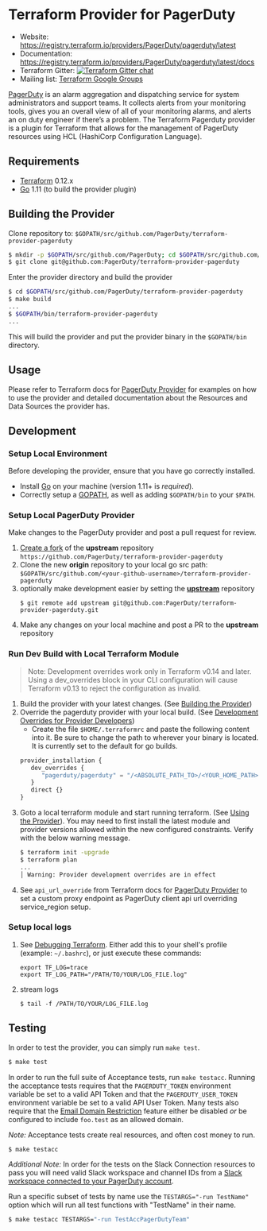 # Terraform Provider for PagerDuty

- Website: https://registry.terraform.io/providers/PagerDuty/pagerduty/latest
- Documentation: https://registry.terraform.io/providers/PagerDuty/pagerduty/latest/docs
- Terraform Gitter: [![Terraform Gitter chat](https://badges.gitter.im/hashicorp-terraform/Lobby.png)](https://gitter.im/hashicorp-terraform/Lobby)
- Mailing list: [Terraform Google Groups](http://groups.google.com/group/terraform-tool)

[PagerDuty](https://www.pagerduty.com/) is an alarm aggregation and dispatching service for system administrators and support teams. It collects alerts from your monitoring tools, gives you an overall view of all of your monitoring alarms, and alerts an on duty engineer if there’s a problem. The Terraform Pagerduty provider is a plugin for Terraform that allows for the management of PagerDuty resources using HCL (HashiCorp Configuration Language).

## Requirements

-	[Terraform](https://www.terraform.io/downloads.html) 0.12.x
-	[Go](https://golang.org/doc/install) 1.11 (to build the provider plugin)

## Building the Provider

Clone repository to: `$GOPATH/src/github.com/PagerDuty/terraform-provider-pagerduty`

```sh
$ mkdir -p $GOPATH/src/github.com/PagerDuty; cd $GOPATH/src/github.com/PagerDuty
$ git clone git@github.com:PagerDuty/terraform-provider-pagerduty
```

Enter the provider directory and build the provider

```sh
$ cd $GOPATH/src/github.com/PagerDuty/terraform-provider-pagerduty
$ make build
...
$ $GOPATH/bin/terraform-provider-pagerduty
...
```

This will build the provider and put the provider binary in the `$GOPATH/bin` directory.

## Usage

Please refer to Terraform docs for [PagerDuty Provider](https://registry.terraform.io/providers/PagerDuty/pagerduty/latest/docs)
for examples on how to use the provider and detailed documentation about the Resources and Data Sources the provider has.

## Development

### Setup Local Environment

Before developing the provider, ensure that you have go correctly installed.

* Install [Go](http://www.golang.org) on your machine (version 1.11+ is *required*).
* Correctly setup a [GOPATH](http://golang.org/doc/code.html#GOPATH), as well as adding `$GOPATH/bin` to your `$PATH`.

### Setup Local PagerDuty Provider

Make changes to the PagerDuty provider and post a pull request for review.

1. [Create a fork](https://docs.github.com/en/get-started/quickstart/fork-a-repo) of the **upstream** repository `https://github.com/PagerDuty/terraform-provider-pagerduty`
2. Clone the new **origin** repository to your local go src path: `$GOPATH/src/github.com/<your-github-username>/terraform-provider-pagerduty`
3. optionally make development easier by setting the [**upstream**](https://docs.github.com/en/pull-requests/collaborating-with-pull-requests/working-with-forks/configuring-a-remote-for-a-fork) repository
   ```
   $ git remote add upstream git@github.com:PagerDuty/terraform-provider-pagerduty.git
   ```
4. Make any changes on your local machine and post a PR to the **upstream** repository

### Run Dev Build with Local Terraform Module

> Note: Development overrides work only in Terraform v0.14 and later. Using a dev_overrides block in your CLI configuration will cause Terraform v0.13 to reject the configuration as invalid.

1. Build the provider with your latest changes. (See [Building the Provider](https://github.com/PagerDuty/terraform-provider-pagerduty#building-the-provider))
2. Override the pagerduty provider with your local build. (See [Development Overrides for Provider Developers](https://www.terraform.io/cli/config/config-file#development-overrides-for-provider-developers))
   * Create the file `$HOME/.terraformrc` and paste the following content into it. Be sure to change the path to wherever your binary is located. It is currently set to the default for go builds.
   ```terraform
   provider_installation {
      dev_overrides {
         "pagerduty/pagerduty" = "/<ABSOLUTE_PATH_TO>/<YOUR_HOME_PATH>/go/bin"
      }
      direct {}
   }
   ```
3. Goto a local terraform module and start running terraform. (See [Using the Provider](https://github.com/PagerDuty/terraform-provider-pagerduty#using-the-provider)). You may need to first install the latest module and provider
   versions allowed within the new configured constraints. Verify with the below warning message.
   ```sh
   $ terraform init -upgrade
   $ terraform plan
   ...
   │ Warning: Provider development overrides are in effect
   ```
4. See `api_url_override` from Terraform docs for [PagerDuty Provider](https://registry.terraform.io/providers/PagerDuty/pagerduty/latest/docs#argument-reference) to set a custom proxy endpoint as PagerDuty client api url overriding service_region setup.

### Setup local logs

1. See [Debugging Terraform](https://www.terraform.io/internals/debugging). Either add this to your shell's profile
   (example: `~/.bashrc`), or just execute these commands:
   ```
   export TF_LOG=trace
   export TF_LOG_PATH="/PATH/TO/YOUR/LOG_FILE.log"
   ```
2. stream logs
   ```
   $ tail -f /PATH/TO/YOUR/LOG_FILE.log
   ```

## Testing

In order to test the provider, you can simply run `make test`.

```sh
$ make test
```

In order to run the full suite of Acceptance tests, run `make testacc`. Running the acceptance tests requires
that the `PAGERDUTY_TOKEN` environment variable be set to a valid API Token and that the
`PAGERDUTY_USER_TOKEN` environment variable be set to a valid API User Token. Many tests also
require that the [Email Domain Restriction](https://support.pagerduty.com/docs/account-settings#email-domain-restriction) feature
either be disabled *or* be configured to include `foo.test` as an allowed domain.

*Note:* Acceptance tests create real resources, and often cost money to run.

```sh
$ make testacc
```

*Additional Note:* In order for the tests on the Slack Connection resources to pass you will need valid Slack workspace and channel IDs from a [Slack workspace connected to your PagerDuty account](https://support.pagerduty.com/docs/slack-integration-guide#integration-walkthrough).

Run a specific subset of tests by name use the `TESTARGS="-run TestName"` option which will run all test functions with "TestName" in their name.

```sh
$ make testacc TESTARGS="-run TestAccPagerDutyTeam"
```

